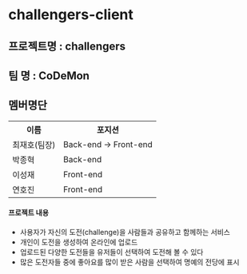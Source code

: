 # challengers-client

## 프로젝트명 : challengers
## 팀 명 : CoDeMon
## 멤버명단
<table>
  <tr>
    <th>이름</th>
    <th>포지션</th>
  </tr>
  <tr>
    <td>최재호(팀장)</td>
    <td>Back-end -> Front-end</td>
  </tr>
  <tr>
    <td>박종혁</td>
    <td>Back-end</td>
  </tr>
   <tr>
    <td>이성재</td>
    <td>Front-end</td>
  </tr>
   <tr>
    <td>연호진</td>
    <td>Front-end</td>
  </tr>
</table>

#### 프로젝트 내용
- 사용자가 자신의 도전(challenge)을 사람들과 공유하고 함께하는 서비스
- 개인이 도전을 생성하여 온라인에 업로드
- 업로드된 다양한 도전들을 유저들이 선택하여 도전해 볼 수 있다
- 많은 도전자들 중에 좋아요를 많이 받은 사람을 선택하여 명예의 전당에 표시


